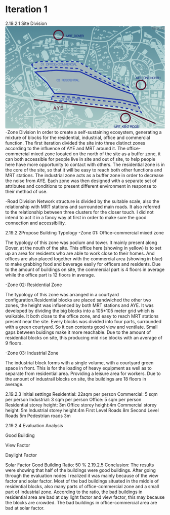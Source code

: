 
# Iteration 1


2.19.2.1 Site Division
![gras](imgs/FUNCTION2-01.jpg)
-Zone Division
In order to create a self-sustaining ecosystem, generating a mixture of blocks for the residential, industrial, office and commercial function. The first iteration divided the site into three distinct zones according to the influence of AYE and MRT around it. The office-commercial mixed zone located on the north of the site as a buffer zone, it can both accessible for people live in site and out of site, to help people here have more opportunity to contact with others. The residential zone is in the core of the site, so that it will be easy to reach both other functions and MRT stations. The industrial zone acts as a buffer zone in order to decrease the noise from AYE. Each zone was then designed with a separate set of attributes and conditions to present different environment in response to their method of use.

-Road Division
Network structure is divided by the suitable scale, also the relationship with MRT stations and surrounded main roads. It also referred to the relationship between three clusters for the closer touch. I did not intend to act it in a fancy way at first in order to make sure the good connection and accessibility. 

2.19.2.2Propose Building Typology
-Zone 01: Office-commercial mixed zone
 
The typology of this zone was podium and tower. It mainly present along Dover, at the nouth of the site. This office here (showing in yellow) is to set up an area for residents who are able to work close to their homes. And offices are also placed together with the commercial area (showing in blue) to make grabbing food and beverage easily for officers and residents. Due to the amount of buildings on site, the commercial part is 4 floors in average while the office part is 12 floors in average.

-Zone 02: Residential Zone
 
The typology of this zone was arranged in a courtyard configuration.Residential blocks are placed sandwiched the other two zones, the height was influenced by both MRT stations and AYE. It was developed by dividing the big blocks into a 105*105 meter grid which is walkable. It both close to the office zone, and easy to reach MRT stations present near the site. Every blocks was divided into four parts, surrounded with a green courtyard. So it can contents good view and ventilate. Small gaps between buidings make it more reachable. Due to the amount of residential blocks on site, this producing mid rise blocks with an average of 9 floors.

-Zone 03: Industrial Zone
 
The industrial block forms with a single volume, with a courtyard green space in front. This is for the loading of heavy equipment as well as to separate from residential area. Providing a leisure area for workers. Due to the amount of industrail blocks on site, the buildings are 18 floors in average.
 
2.19.2.3 Initial settings
Residential: 22sqm per person
Commercial: 5 sqm per person
Industrial: 3 sqm per person
Office: 5 sqm per person
Residential storey height: 3m
Office storey height:4m
Commercial storey height: 5m
Industrial storey height:4m
First Level Roads 8m
Second Level Roads 5m
Pedestrian roads 3m

2.19.2.4 Evaluation Analysis  

 
Good Building
 
View Factor
 
Daylight Factor
 
Solar Factor
Good Building Ratio: 50 %
2.19.2.5 Conclusion: 
The results were showing that half of the buildings were good buildings. After going through the evaluation nodes I realized it was mainly because of the view factor and solar factor. Most of the bad buildings situated in the middle of residential blocks, also many parts of office-commercial zone and a small part of industrial zone. According to the ratio, the bad buildings in residential area are bad at day light factor and view factor, this may because the blocks are crowded. The bad buildings in office-commercial area are bad at solar factor.
